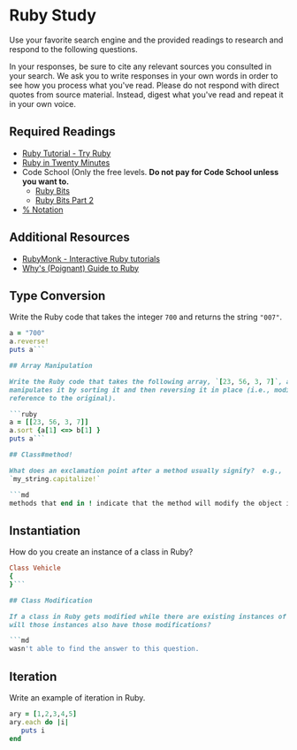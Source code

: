 # Ruby Study

Use your favorite search engine and the provided readings to research and
respond to the following questions.

In your responses, be sure to cite any relevant sources you consulted in your
search. We ask you to write responses in your own words in order to see how you
process what you've read. Please do not respond with direct quotes from source
material. Instead, digest what you've read and repeat it in your own voice.

## Required Readings

-   [Ruby Tutorial - Try Ruby](http://tryruby.org/)
-   [Ruby in Twenty Minutes](https://www.ruby-lang.org/en/documentation/quickstart/)
-   Code School (Only the free levels. **Do not pay for Code School unless you want to.**
    -   [Ruby Bits](https://www.codeschool.com/courses/ruby-bits)
    -   [Ruby Bits Part 2](https://www.codeschool.com/courses/ruby-bits-part-2)
-   [% Notation](https://en.wikibooks.org/wiki/Ruby_Programming/Syntax/Literals#The_.25_Notation)

## Additional Resources

-   [RubyMonk - Interactive Ruby tutorials](https://rubymonk.com/)
-   [Why's (Poignant) Guide to Ruby](http://poignant.guide/)

## Type Conversion

Write the Ruby code that takes the integer `700` and returns the string `"007"`.

```ruby
a = "700"
a.reverse!
puts a```

## Array Manipulation

Write the Ruby code that takes the following array, `[23, 56, 3, 7]`, and
manipulates it by sorting it and then reversing it in place (i.e., modifying the
reference to the original).

```ruby
a = [[23, 56, 3, 7]]
a.sort {a[1] <=> b[1] }
puts a```

## Class#method!

What does an exclamation point after a method usually signify?  e.g.,
`my_string.capitalize!`

```md
methods that end in ! indicate that the method will modify the object it's called on(my_string).
```

## Instantiation
How do you create an instance of a class in Ruby?

```ruby
Class Vehicle
{
}```

## Class Modification

If a class in Ruby gets modified while there are existing instances of it, then
will those instances also have those modifications?

```md
wasn't able to find the answer to this question.
```

## Iteration

Write an example of iteration in Ruby.

```ruby
ary = [1,2,3,4,5]
ary.each do |i|
   puts i
end
```
